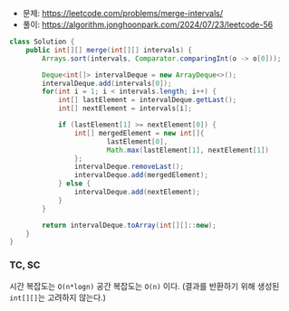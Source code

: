 - 문제: https://leetcode.com/problems/merge-intervals/
- 풀이: https://algorithm.jonghoonpark.com/2024/07/23/leetcode-56

```java
class Solution {
    public int[][] merge(int[][] intervals) {
        Arrays.sort(intervals, Comparator.comparingInt(o -> o[0]));

        Deque<int[]> intervalDeque = new ArrayDeque<>();
        intervalDeque.add(intervals[0]);
        for(int i = 1; i < intervals.length; i++) {
            int[] lastElement = intervalDeque.getLast();
            int[] nextElement = intervals[i];

            if (lastElement[1] >= nextElement[0]) {
                int[] mergedElement = new int[]{
                        lastElement[0],
                        Math.max(lastElement[1], nextElement[1])
                };
                intervalDeque.removeLast();
                intervalDeque.add(mergedElement);
            } else {
                intervalDeque.add(nextElement);
            }
        }

        return intervalDeque.toArray(int[][]::new);
    }
}
```

### TC, SC

시간 복잡도는 `O(n*logn)` 공간 복잡도는 `O(n)` 이다. (결과를 반환하기 위해 생성된 `int[][]`는 고려하지 않는다.)
